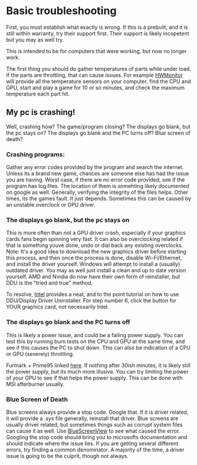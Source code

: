 # Basic troubleshooting

First, you must establish what exactly is wrong. If this is a prebuilt, and it is still within warranty, try their support first. 
Their support is likely incopetent but you may as well try. 

This is intended to be for computers that were working, but now no longer work. 

The first thing you should do gather temperatures of parts while under load. If the parts are throttling, that can cause issues. For example [HWMonitor](https://www.cpuid.com/softwares/hwmonitor.html) will provide all the temperature sensors on your computer, find the CPU and GPU, start and play a game for 10 or so minutes, and check the maximum temperature each part hit. 

## My pc is crashing!

Well, crashing how?
The game/program closing? The displays go blank, but the pc stays on? The displays go blank and the PC turns off? Blue screen of death?

### Crashing programs: 

Gather any error codes provided by the program and search the internet. Unless its a brand new game, chances are someone else has had the issue you are having.
Worst case, if there are no error code provided, see if the program has log files. The location of them is somehting likely documented on google as well. 
Generally, verifying the integrity of the files helps. Other times, its the games fault. It just depends.
Sometimes this can be caused by an unstable overclock or GPU driver.

### The displays go blank, but the pc stays on

This is more often than not a GPU driver crash, especially if your graphics cards fans begin spinning very fast. It can also be overclocking related if that is something youve done, undo or dial back any existing overclocks.
Note: It's a good idea to download the new graphics driver before starting this process, and then once the process is done, disable Wi-Fi/Ethernet, and install the driver yourself. 
Windows will attempt to install a (usually) outdated driver. You may as well just install a clean and up to date version yourself. 
AMD and Nvidia do now have their own form of reinstaller, but DDU is the "tried and true" method. 


To resolve, [Intel](https://www.intel.com/content/www/us/en/support/articles/000091878/graphics.html) provides a neat, and to the point tutorial on how to use DDU/Display Driver Uninstaller. 
For step number 6, click the button for YOUR graphics card, not necessarily Intel. 


### The displays go blank and the PC turns off

This is likely a power issue, and could be a failing power supply. You can test this by running burn tests on the CPU and GPU at the same time, and see if this causes the PC to shut down. 
This can also be indication of a CPU or GPU (severely) throttling. 

Furmark + Prime95 linked [here](https://pc-gaming-wiki.github.io/#benchmarking--stress-testing). If nothing after 30ish minutes, it is likely still the power supply, but its much more illusive. 
You can try limiting the power of your GPU to see if that helps the power supply. This can be done with MSI afterburner usually. 


### Blue Screen of Death

Blue screens always provide a stop code. Google that. If it is driver related, it will provide a .sys file generally, reinstall that driver.
Blue screens are usually driver related, but sometimes things such as corrupt system files can cause it as well. Use [BlueScreenView](https://www.bleepingcomputer.com/download/bluescreenview/) to see what caused the error. Googling the stop code should bring you to microsofts documentation and should indicate where the issue lies. If you are getting several different errors, try finding a common denominator. A majority of the time, a driver issue is going to be the culprit, though not always. 
